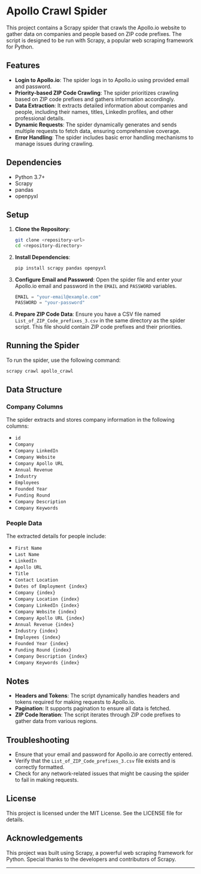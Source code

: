 # Apollo Crawl Spider

This project contains a Scrapy spider that crawls the Apollo.io website to gather data on companies and people based on ZIP code prefixes. The script is designed to be run with Scrapy, a popular web scraping framework for Python.

## Features

- **Login to Apollo.io**: The spider logs in to Apollo.io using provided email and password.
- **Priority-based ZIP Code Crawling**: The spider prioritizes crawling based on ZIP code prefixes and gathers information accordingly.
- **Data Extraction**: It extracts detailed information about companies and people, including their names, titles, LinkedIn profiles, and other professional details.
- **Dynamic Requests**: The spider dynamically generates and sends multiple requests to fetch data, ensuring comprehensive coverage.
- **Error Handling**: The spider includes basic error handling mechanisms to manage issues during crawling.

## Dependencies

- Python 3.7+
- Scrapy
- pandas
- openpyxl

## Setup

1. **Clone the Repository**:
   ```bash
   git clone <repository-url>
   cd <repository-directory>
   ```

2. **Install Dependencies**:
   ```bash
   pip install scrapy pandas openpyxl
   ```

3. **Configure Email and Password**:
   Open the spider file and enter your Apollo.io email and password in the `EMAIL` and `PASSWORD` variables.

   ```python
   EMAIL = "your-email@example.com"
   PASSWORD = "your-password"
   ```

4. **Prepare ZIP Code Data**:
   Ensure you have a CSV file named `List_of_ZIP_Code_prefixes_3.csv` in the same directory as the spider script. This file should contain ZIP code prefixes and their priorities.

## Running the Spider

To run the spider, use the following command:

```bash
scrapy crawl apollo_crawl
```

## Data Structure

### Company Columns
The spider extracts and stores company information in the following columns:

- `id`
- `Company`
- `Company LinkedIn`
- `Company Website`
- `Company Apollo URL`
- `Annual Revenue`
- `Industry`
- `Employees`
- `Founded Year`
- `Funding Round`
- `Company Description`
- `Company Keywords`

### People Data
The extracted details for people include:

- `First Name`
- `Last Name`
- `LinkedIn`
- `Apollo URL`
- `Title`
- `Contact Location`
- `Dates of Employment {index}`
- `Company {index}`
- `Company Location {index}`
- `Company LinkedIn {index}`
- `Company Website {index}`
- `Company Apollo URL {index}`
- `Annual Revenue {index}`
- `Industry {index}`
- `Employees {index}`
- `Founded Year {index}`
- `Funding Round {index}`
- `Company Description {index}`
- `Company Keywords {index}`

## Notes

- **Headers and Tokens**: The script dynamically handles headers and tokens required for making requests to Apollo.io.
- **Pagination**: It supports pagination to ensure all data is fetched.
- **ZIP Code Iteration**: The script iterates through ZIP code prefixes to gather data from various regions.

## Troubleshooting

- Ensure that your email and password for Apollo.io are correctly entered.
- Verify that the `List_of_ZIP_Code_prefixes_3.csv` file exists and is correctly formatted.
- Check for any network-related issues that might be causing the spider to fail in making requests.

## License

This project is licensed under the MIT License. See the LICENSE file for details.

## Acknowledgements

This project was built using Scrapy, a powerful web scraping framework for Python. Special thanks to the developers and contributors of Scrapy.

---
